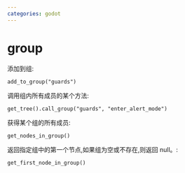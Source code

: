 ```yaml
---
categories: godot
---
```


# group

添加到组:

    add_to_group("guards")

调用组内所有成员的某个方法:

    get_tree().call_group("guards", "enter_alert_mode")

获得某个组的所有成员:

    get_nodes_in_group()

返回指定组中的第一个节点,如果组为空或不存在,则返回 null。:

    get_first_node_in_group()
